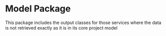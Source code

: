 Model Package
=============

This package includes the output classes for those services where the data is not retrieved exactly as it is in its core project model
       